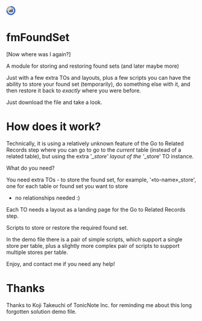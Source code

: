 ![fmFoundSet Logo](fmStoreFoundSet.png)
# fmFoundSet
[Now where was I again?]

A module for storing and restoring found sets (and later maybe more)


Just with a few extra TOs and layouts, plus a few scripts you can have the ability to store your found set (temporarily), do something else with it, and then restore it back to *exactly* where you were before.

Just download the file and take a look.


# How does it work?

Technically, it is using a relatively unknown feature of the Go to Related Records step where you can go to go to the _current_ table (instead of a related table), but using the extra '*_store' layout of the '*_store' TO instance.

What do you need?

You need extra TOs - to store the found set, for example, '«to-name»_store', one for each table or found set you want to store
- no relationships needed :)

Each TO needs a layout as a landing page for the Go to Related Records step.

Scripts to store or restore the required found set.

In the demo file there is a pair of simple scripts, which support a single store per table, plus a slightly more complex pair of scripts to support multiple stores per table.

Enjoy, and contact me if you need any help!

# Thanks

Thanks to Koji Takeuchi of TonicNote Inc. for reminding me about this long forgotten solution demo file.


